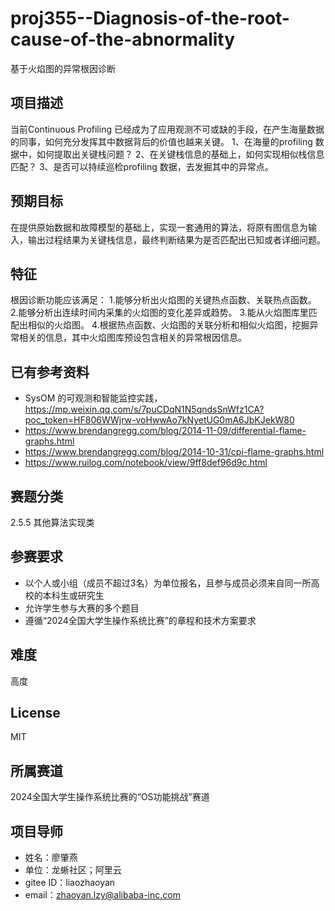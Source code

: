 # proj355--Diagnosis-of-the-root-cause-of-the-abnormality
基于火焰图的异常根因诊断
## 项目描述
当前Continuous Profiling 已经成为了应用观测不可或缺的手段，在产生海量数据的同事，如何充分发挥其中数据背后的价值也越来关键。
1、在海量的profiling 数据中，如何提取出关键栈问题？
2、在关键栈信息的基础上，如何实现相似栈信息匹配？
3、是否可以持续巡检profiling 数据，去发掘其中的异常点。
## 预期目标
在提供原始数据和故障模型的基础上，实现一套通用的算法，将原有图信息为输入，输出过程结果为关键栈信息，最终判断结果为是否匹配出已知或者详细问题。
## 特征
根因诊断功能应该满足：
1.能够分析出火焰图的关键热点函数、关联热点函数。
2.能够分析出连续时间内采集的火焰图的变化差异或趋势。
3.能从火焰图库里匹配出相似的火焰图。
4.根据热点函数、火焰图的关联分析和相似火焰图，挖掘异常相关的信息，其中火焰图库预设包含相关的异常根因信息。
## 已有参考资料
- SysOM 的可观测和智能监控实践，https://mp.weixin.qq.com/s/7puCDqN1N5qndsSnWfz1CA?poc_token=HF806WWjrw-voHwwAo7kNyetUG0mA6JbKJekW80
- https://www.brendangregg.com/blog/2014-11-09/differential-flame-graphs.html
- https://www.brendangregg.com/blog/2014-10-31/cpi-flame-graphs.html
- https://www.ruilog.com/notebook/view/9ff8def96d9c.html
## 赛题分类
2.5.5 其他算法实现类
## 参赛要求
- 以个人或小组（成员不超过3名）为单位报名，且参与成员必须来自同一所高校的本科生或研究生
- 允许学生参与大赛的多个题目
- 遵循“2024全国大学生操作系统比赛”的章程和技术方案要求
## 难度
高度
## License
MIT
## 所属赛道
2024全国大学生操作系统比赛的“OS功能挑战”赛道
## 项目导师
- 姓名：廖肇燕
- 单位：龙蜥社区；阿里云
- gitee ID：liaozhaoyan
- email：zhaoyan.lzy@alibaba-inc.com

